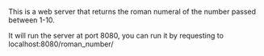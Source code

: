This is a web server that returns the roman numeral of the number passed between 1-10.

It will run the server at port 8080, you can run it by requesting to localhost:8080/roman_number/<number>
